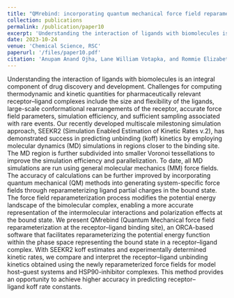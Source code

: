 ```yaml
---
title: "QMrebind: incorporating quantum mechanical force field reparameterization at the ligand binding site for improved drug-target kinetics through milestoning simulations"
collection: publications
permalink: /publication/paper10
excerpt: 'Understanding the interaction of ligands with biomolecules is an integral component of drug discovery and development. Challenges for computing thermodynamic and kinetic quantities for pharmaceutically relevant receptor–ligand complexes include the size and flexibility of the ligands, large-scale conformational rearrangements of the receptor, accurate force field parameters, simulation efficiency, and sufficient sampling associated with rare events. Our recently developed multiscale milestoning simulation approach, SEEKR2 (Simulation Enabled Estimation of Kinetic Rates v.2), has demonstrated success in predicting unbinding (koff) kinetics by employing molecular dynamics (MD) simulations in regions closer to the binding site. The MD region is further subdivided into smaller Voronoi tessellations to improve the simulation efficiency and parallelization. To date, all MD simulations are run using general molecular mechanics (MM) force fields. The accuracy of calculations can be further improved by incorporating quantum mechanical (QM) methods into generating system-specific force fields through reparameterizing ligand partial charges in the bound state. The force field reparameterization process modifies the potential energy landscape of the bimolecular complex, enabling a more accurate representation of the intermolecular interactions and polarization effects at the bound state. We present QMrebind (Quantum Mechanical force field reparameterization at the receptor–ligand binding site), an ORCA-based software that facilitates reparameterizing the potential energy function within the phase space representing the bound state in a receptor–ligand complex. With SEEKR2 koff estimates and experimentally determined kinetic rates, we compare and interpret the receptor–ligand unbinding kinetics obtained using the newly reparameterized force fields for model host–guest systems and HSP90-inhibitor complexes. This method provides an opportunity to achieve higher accuracy in predicting receptor–ligand koff rate constants.'
date: 2023-10-24
venue: 'Chemical Science, RSC'
paperurl: '/files/paper10.pdf'
citation: 'Anupam Anand Ojha, Lane William Votapka, and Rommie Elizabeth Amaro. "QMrebind: incorporating quantum mechanical force field reparameterization at the ligand binding site for improved drug-target kinetics through milestoning simulations." Chemical Science 14, no. 45 (2023): 13159-13175.'
---
```


Understanding the interaction of ligands with biomolecules is an integral component of drug discovery and development. Challenges for computing thermodynamic and kinetic quantities for pharmaceutically relevant receptor–ligand complexes include the size and flexibility of the ligands, large-scale conformational rearrangements of the receptor, accurate force field parameters, simulation efficiency, and sufficient sampling associated with rare events. Our recently developed multiscale milestoning simulation approach, SEEKR2 (Simulation Enabled Estimation of Kinetic Rates v.2), has demonstrated success in predicting unbinding (koff) kinetics by employing molecular dynamics (MD) simulations in regions closer to the binding site. The MD region is further subdivided into smaller Voronoi tessellations to improve the simulation efficiency and parallelization. To date, all MD simulations are run using general molecular mechanics (MM) force fields. The accuracy of calculations can be further improved by incorporating quantum mechanical (QM) methods into generating system-specific force fields through reparameterizing ligand partial charges in the bound state. The force field reparameterization process modifies the potential energy landscape of the bimolecular complex, enabling a more accurate representation of the intermolecular interactions and polarization effects at the bound state. We present QMrebind (Quantum Mechanical force field reparameterization at the receptor–ligand binding site), an ORCA-based software that facilitates reparameterizing the potential energy function within the phase space representing the bound state in a receptor–ligand complex. With SEEKR2 koff estimates and experimentally determined kinetic rates, we compare and interpret the receptor–ligand unbinding kinetics obtained using the newly reparameterized force fields for model host–guest systems and HSP90-inhibitor complexes. This method provides an opportunity to achieve higher accuracy in predicting receptor–ligand koff rate constants.
